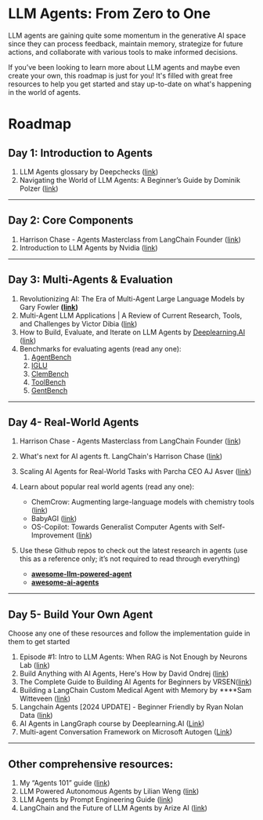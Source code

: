 # LLM Agents: From Zero to One

LLM agents are gaining quite some momentum in the generative AI space since they can process feedback, maintain memory, strategize for future actions, and collaborate with various tools to make informed decisions.

If you’ve been looking to learn more about LLM agents and maybe even create your own, this roadmap is just for you! It's filled with great free resources to help you get started and stay up-to-date on what's happening in the world of agents.

# Roadmap

## **Day 1: Introduction to Agents**

1. LLM Agents glossary by Deepchecks ([link](https://deepchecks.com/glossary/llm-agents/))
2. Navigating the World of LLM Agents: A Beginner’s Guide by Dominik Polzer  ([link](https://towardsdatascience.com/navigating-the-world-of-llm-agents-a-beginners-guide-3b8d499db7a9))

---

## **Day 2: Core Components**

1. Harrison Chase - Agents Masterclass from LangChain Founder ([link](https://www.youtube.com/watch?v=DWUdGhRrv2c))
2. Introduction to LLM Agents by Nvidia ([link](https://developer.nvidia.com/blog/introduction-to-llm-agents/))

---

## **Day 3: Multi-Agents & Evaluation**

1. Revolutionizing AI: The Era of Multi-Agent Large Language Models by Gary Fowler **([link](https://gafowler.medium.com/revolutionizing-ai-the-era-of-multi-agent-large-language-models-f70d497f3472))**
2. Multi-Agent LLM Applications | A Review of Current Research, Tools, and Challenges by Victor Dibia ([link](https://newsletter.victordibia.com/p/multi-agent-llm-applications-a-review))
3. How to Build, Evaluate, and Iterate on LLM Agents by [Deeplearning.AI](http://Deeplearning.AI) ([link](https://www.youtube.com/watch?v=0pnEUAwoDP0))
4. Benchmarks for evaluating agents (read any one):
    1. [AgentBench](https://github.com/THUDM/AgentBench)
    2. [IGLU](https://arxiv.org/abs/2304.10750)
    3. [ClemBench](https://arxiv.org/abs/2305.13455)
    4. [ToolBench](https://arxiv.org/abs/2305.16504)
    5. [GentBench](https://arxiv.org/pdf/2308.04030.pdf)

---

## **Day 4- Real-World Agents**

1. Harrison Chase - Agents Masterclass from LangChain Founder ([link](https://www.youtube.com/watch?v=DWUdGhRrv2c))
2. What's next for AI agents ft. LangChain's Harrison Chase ([link](https://www.youtube.com/watch?v=pBBe1pk8hf4))
3. Scaling AI Agents for Real-World Tasks with Parcha CEO AJ Asver ([link](https://www.youtube.com/watch?v=zCGWDWCTYkE))
4. Learn about popular real world agents (read any one):
    - ChemCrow: Augmenting large-language models with chemistry tools ([link](https://arxiv.org/abs/2304.05376))
    - BabyAGI ([link](https://github.com/yoheinakajima/babyagi))
    - OS-Copilot: Towards Generalist Computer Agents with Self-Improvement ([link](https://arxiv.org/abs/2402.07456))

4. Use these Github repos to check out the latest research in agents (use this as a reference only; it’s not required to read through everything)
    -  **[awesome-llm-powered-agent](https://github.com/hyp1231/awesome-llm-powered-agent)**
    -  **[awesome-ai-agents](https://github.com/e2b-dev/awesome-ai-agents/tree/main)**

---

## **Day 5- Build Your Own Agent**

Choose any one of these resources and follow the implementation guide in them to get started

1. Episode #1: Intro to LLM Agents: When RAG is Not Enough by Neurons Lab ([link](https://www.youtube.com/watch?v=uVkS05qPhik))
2. Build Anything with AI Agents, Here's How by David Ondrej ([link](https://www.youtube.com/watch?v=AxnL5GtWVNA))
3. The Complete Guide to Building AI Agents for Beginners by VRSEN([link](https://www.youtube.com/watch?v=MOyl58VF2ak))
4. Building a LangChain Custom Medical Agent with Memory by ****Sam Witteveen ([link](https://www.youtube.com/watch?v=6UFtRwWnHws))
5. Langchain Agents [2024 UPDATE] - Beginner Friendly by Ryan Nolan Data ([link](https://www.youtube.com/watch?v=WVUITosaG-g))
6. AI Agents in LangGraph course by Deeplearning.AI ([Link](https://www.deeplearning.ai/short-courses/ai-agents-in-langgraph/))
7. Multi-agent Conversation Framework on Microsoft Autogen ([Link](https://microsoft.github.io/autogen/docs/Use-Cases/agent_chat/))


---

## Other comprehensive resources:

1. My “Agents 101” guide ([link](https://github.com/ginobaltazar7/66daysofdata/blob/GenAI/resources/agents_101_guide.md))
2. LLM Powered Autonomous Agents by Lilian Weng ([link](https://lilianweng.github.io/posts/2023-06-23-agent/))
3. LLM Agents by Prompt Engineering Guide ([link](https://www.promptingguide.ai/research/llm-agents))
4. LangChain and the Future of LLM Agents by Arize AI ([link](https://www.youtube.com/watch?v=JwO08Pk6S_Q))
